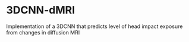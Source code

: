 # 3DCNN-dMRI
Implementation of a 3DCNN that predicts level of head impact exposure from changes in diffusion MRI
